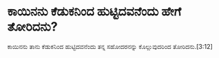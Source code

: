 # ಕಾಯಿನನು ಕೆಡುಕನಿಂದ ಹುಟ್ಟಿದವನೆಂದು ಹೇಗೆ ತೋರಿದನು?
ಕಾಯಿನನು ತಾನು ಕೆಡುಕನಿಂದ ಹುಟ್ಟಿದವನೆಂದು ತನ್ನ ಸಹೋದರನನ್ನು ಕೊಲ್ಲುವುದರಿಂದ ತೋರಿದನು.[3:12]


